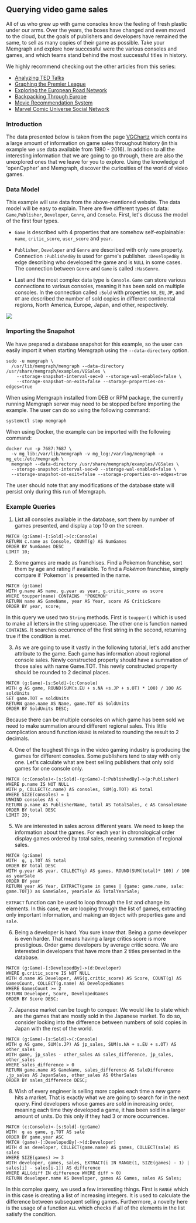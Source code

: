 ## Querying video game sales

All of us who grew up with game consoles know the feeling of fresh plastic under our arms. Over the years, 
the boxes have changed and even moved to the cloud, but the goals of publishers and developers have remained
the same, to sell as many copies of their game as possible. Take your Memgraph and explore how successful were the various consoles and games, and which teams stand behind the most successful titles in history.

We highly recommend checking out the other articles from this series:

  * [Analyzing TED Talks](analyzing-TED-talks.md)
  * [Graphing the Premier League](graphing-the-premier-league.md)
  * [Exploring the European Road Network](exploring-the-european-road-network.md)
  * [Backpacking Through Europe](backpacking-through-europe.md)
  * [Movie Recommendation System](movie-recommendation-system.md)
  * [Marvel Comic Universe Social Network](marvel-universe.md)

### Introduction

The data presented below is taken from the page [VGChartz](https://www.vgchartz.com/) which contains a large amount of information on game sales throughout history (in this example
we use data available from 1980 - 2016). In addition to all the interesting
information that we are going to go through, there are also the unexplored ones that we leave for you to explore.
Using the knowledge of 'openCypher' and Memgraph, discover the curiosities of the world of video games.

### Data Model

This example will use data from the above-mentioned website. The data model will be easy to explain. 
There are five different types of data: `Game`,`Publisher`, `Developer`, `Genre`, and `Console`.
First, let's discuss the model of the first four types.

* `Game` is described with 4 properties that are somehow self-explainable: `name`, `critic_score`, 
`user_score` and `year`.

* `Publisher`, `Developer` and `Genre` are described with only `name` property. Connection `:PublishedBy` is
used for game's publisher. `:DevelopedBy` is edge describing who developed the game and is `NULL` in some cases.
The connection between `Genre` and `Game` is called `:HasGenre`.

* Last and the most complex data type is `Console`. `Game` can store various connections to various consoles, meaning
it has been sold on multiple consoles. In the connection called `:Sold` with properties `NA`, `EU`, `JP`, and `OT` are
described the number of sold copies in different continental regions, North America, Europe, Japan, and other, respectively.

![](../data/vg_metagraph.png)

### Importing the Snapshot

We have prepared a database snapshot for this example, so the user can easily
import it when starting Memgraph using the `--data-directory` option.

```plaintext
sudo -u memgraph \
  /usr/lib/memgraph/memgraph --data-directory /usr/share/memgraph/examples/VGSales \
    --storage-snapshot-interval-sec=0 --storage-wal-enabled=false \
    --storage-snapshot-on-exit=false --storage-properties-on-edges=true
```
When using Memgraph installed from DEB or RPM package, the currently running
Memgraph server may need to be stopped before importing the example. The user
can do so using the following command:

```plaintext
systemctl stop memgraph
```
When using Docker, the example can be imported with the following command:

```plaintext
docker run -p 7687:7687 \
  -v mg_lib:/var/lib/memgraph -v mg_log:/var/log/memgraph -v mg_etc:/etc/memgraph \
  memgraph --data-directory /usr/share/memgraph/examples/VGSales \
  --storage-snapshot-interval-sec=0 --storage-wal-enabled=false \
  --storage-snapshot-on-exit=false --storage-properties-on-edges=true
```

The user should note that any modifications of the database state will persist
only during this run of Memgraph.

### Example Queries

1) List all consoles available in the database, sort them by number of games presented, and display
a top 10 on the screen.

```opencypher
MATCH (g:Game)-[:Sold]->(c:Console)
RETURN c.name as Console, COUNT(g) AS NumGames
ORDER BY NumGames DESC
LIMIT 10;
```

2) Some games are made as franchises. Find a Pokemon franchise, sort them by age and rating if available. 
To find a *Pokémon* franchise, simply compare if 'Pokemon' is presented in the name.

```opencypher
MATCH (g:Game)
WITH g.name AS name, g.year as year, g.critic_score as score
WHERE toupper(name) CONTAINS  'POKEMON'
RETURN name AS GameName, year AS Year, score AS CriticScore
ORDER BY year, score;
```

In this query we used two `String` methods. First is `toupper()` which is used to make all letters in the string
uppercase. The other one is function named `CONTAINS`. It searches occurrence of the first string in the second, returning true if the condition is met.

3) As we are going to use it vastly in the following tutorial, let's add another attribute to the game.
Each game has information about regional console sales. Newly constructed property should have a summation of those 
sales with name Game.TOT. This newly constructed property should be rounded to 2 decimal places.

```opencypher
MATCH (g:Game)-[s:Sold]-(c:Console)
WITH g AS game, ROUND(SUM(s.EU + s.NA +s.JP + s.OT) * 100) / 100 AS soldUnits
SET game.TOT = soldUnits
RETURN game.name AS Name, game.TOT AS SoldUnits
ORDER BY SoldUnits DESC; 
```

Because there can be multiple consoles on which game has been sold we need to make summation around different regional sales. This little complication around function `ROUND` is related to rounding the result to 2 decimals.

4) One of the toughest things in the video gaming industry is producing the games for different consoles. Some
publishers tend to stay with only one. Let's calculate what are best selling publishers that only sold games for
one console only. 

```opencypher
MATCH (c:Console)<-[s:Sold]-(g:Game)-[:PublishedBy]->(p:Publisher)
WHERE p.name IS NOT NULL
WITH p, COLLECT(c.name) AS consoles, SUM(g.TOT) AS total
WHERE SIZE(consoles) = 1
UNWIND consoles AS c
RETURN p.name AS PublisherName, total AS TotalSales, c AS ConsoleName
ORDER BY total DESC
LIMIT 20;
```

5) We are interested in sales across different years. We need to keep the information about the games. For each year in chronological order display games ordered by total sales, 
meaning summation of regional sales.

```opencypher
MATCH (g:Game)
WITH  g, g.TOT AS total
ORDER BY total DESC
WITH g.year AS year, COLLECT(g) AS games, ROUND(SUM(total)* 100) / 100 as yearSale
ORDER BY year
RETURN year AS Year, EXTRACT(game in games | {game: game.name, sale: game.TOT}) as GameSales, yearSale AS TotalYearSale;
```

`EXTRACT` function can be used to loop through the list and change its elements. In this case, we are looping through the list of games, extracting only important information, and making an `Object` with properties `game` and `sale`.


6) Being a developer is hard. You sure know that. Being a game developer is even harder. That means having
a large critics score is more prestigious. Order game developers by average critic score. We are interested
in developers that have more than 2 titles presented in the database.

```opencypher
MATCH (g:Game)-[:DevelopedBy]->(d:Developer)
WHERE g.critic_score IS NOT NULL
WITH d.name AS Developer, AVG(g.critic_score) AS Score, COUNT(g) AS GamesCount, COLLECT(g.name) AS DevelopedGames
WHERE GamesCount >= 2
RETURN Developer, Score, DevelopedGames
ORDER BY Score DESC;
```

7) Japanese market can be tough to conquer. We would like to state which are the games that are mostly
sold in the Japanese market. To do so, consider looking into the difference between numbers of sold copies in Japan with the rest of the world.

```opencypher
MATCH (g:Game)-[s:Sold]->(:Console)
WITH g AS game, SUM(s.JP) AS jp_sales, SUM(s.NA + s.EU + s.OT) AS other_sales
WITH game, jp_sales - other_sales AS sales_difference, jp_sales, other_sales
WHERE sales_difference > 0
RETURN game.name AS GameName, sales_difference AS SaleDifference ,jp_sales AS JapanSales, other_sales AS OtherSales
ORDER BY sales_difference DESC;
```


8) Wish of every engineer is selling more copies each time a new game hits a market. That is exactly what
we are going to search for in the next query. Find developers whose games are sold in increasing order, meaning
each time they developed a game, it has been sold in a larger amount of units. Do this only if they had 3 or more occurrences. 

```opencypher
MATCH (c:Console)<-[s:Sold]-(g:Game)
WITH  g as game, g.TOT AS sale
ORDER BY game.year ASC
MATCH (game)-[:DevelopedBy]->(d:Developer)
WITH d as developer, COLLECT(game.name) AS games, COLLECT(sale) AS sales
WHERE SIZE(games) >= 3
WITH developer, games, sales, EXTRACT(i IN RANGE(1, SIZE(games) - 1) | sales[i] - sales[i-1]) AS difference
WHERE ALL(diff IN difference WHERE diff > 0)
RETURN developer.name AS Developer, games AS Games, sales AS Sales;
```

In this complex query, we used a few interesting things. First is `RANGE` which in this case is creating a list of increasing integers. It is used to calculate the difference between subsequent selling games. Furthermore, a novelty here is the usage of a function `ALL` which checks if all of the elements in the list satisfy the condition.
